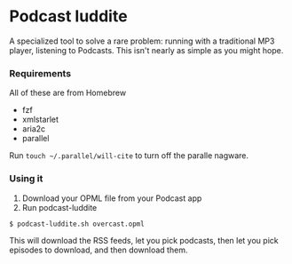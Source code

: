 # Podcast luddite

A specialized tool to solve a rare problem: running with a traditional MP3 player, listening to Podcasts.
This isn't nearly as simple as you might hope.

### Requirements

All of these are from Homebrew

- fzf
- xmlstarlet
- aria2c
- parallel

Run `touch ~/.parallel/will-cite` to turn off the paralle nagware.

### Using it

1. Download your OPML file from your Podcast app
2. Run podcast-luddite

```
$ podcast-luddite.sh overcast.opml
```

This will download the RSS feeds, let you pick podcasts, then let you pick episodes to download,
and then download them.
